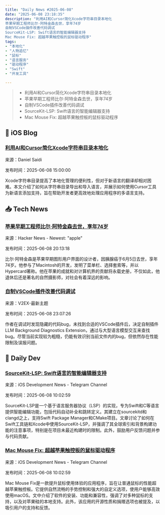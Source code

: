 ```yaml
---
title: "Daily News #2025-06-08"
date: "2025-06-08 23:18:35"
description: "利用AI和Cursor简化Xcode字符串目录本地化
苹果早期工程师比尔·阿特金森去世，享年74岁
自制VSCode插件改善代码调试
SourceKit-LSP: Swift语言的智能编辑器支持
Mac Mouse Fix: 超越苹果触控板的鼠标驱动程序"
tags: 
- "本地化"
- "人物追忆"
- "鼠标"
- "语言服务"
- "驱动程序"
- "Swift"
- "开发工具"

---
```


> - 利用AI和Cursor简化Xcode字符串目录本地化
> - 苹果早期工程师比尔·阿特金森去世，享年74岁
> - 自制VSCode插件改善代码调试
> - SourceKit-LSP: Swift语言的智能编辑器支持
> - Mac Mouse Fix: 超越苹果触控板的鼠标驱动程序

## 🍎 iOS Blog

### [利用AI和Cursor简化Xcode字符串目录本地化](https://danielsaidi.com/blog/2025/06/08/using-ai-and-cursor-to-localize-xcode-string-catalogs)

来源：Daniel Saidi

发布时间：2025-06-08 15:00:00

Xcode字符串目录提高了本地化管理的便利性，但对于新语言的翻译却相对困难。本文介绍了如何从字符串目录导出和导入语言，并展示如何使用Cursor工具为新语言添加支持，旨在帮助开发者更高效地处理应用程序的多语言支持。

## 📥 Tech News

### [苹果早期工程师比尔·阿特金森去世，享年74岁](https://appleinsider.com/articles/25/06/07/bill-atkinson-pioneering-early-apple-engineer-dies-at-74)

来源：Hacker News - Newest: "apple"

发布时间：2025-06-08 20:13:18

比尔·阿特金森是苹果早期图形用户界面的设计者，因胰腺癌于6月5日去世，享年74岁。他参与了Macintosh的开发，发明了菜单栏、选择套索等，并以Hypercard著称。他在苹果的成就和对计算机界的贡献将永载史册，不仅如此，他退休后还是著名的自然摄影师，对社会有着深远的影响。

### [自制VSCode插件改善代码调试](https://www.v2ex.com/t/1137240)

来源：V2EX-最新主题

发布时间：2025-06-08 23:07:26

作者在调试时发现隐藏的代码bug，未找到合适的VSCode插件后，决定自制插件LLM Background Diagnostics Extension，通过与大型语言模型交互来查找bug。尽管当前实现较为粗糙，仍能有效识别当前文件内的bug，但依然存在性能限制及误报问题。

## 💾 Daily Dev

### [SourceKit-LSP: Swift语言的智能编辑器支持](https://github.com/swiftlang/sourcekit-lsp)

来源：iOS Development News - Telegram Channel

发布时间：2025-06-08 10:02:59

SourceKit-LSP是一个基于语言服务器协议（LSP）的实现，专为Swift和C等语言提供智能编辑功能，包括代码自动补全和跳转定义。其建立在sourcekitd和clangd之上，支持Swift Package Manager和CMake项目。文章讨论了如何在Swift工具链和Xcode中使用SourceKit-LSP，并强调了其全球索引和背景构建功能的注意事项，特别是在项目未最近构建时的限制。此外，鼓励用户反馈问题并参与代码贡献。

### [Mac Mouse Fix: 超越苹果触控板的鼠标驱动程序](https://github.com/noah-nuebling/mac-mouse-fix)

来源：iOS Development News - Telegram Channel

发布时间：2025-06-08 10:02:59

Mac Mouse Fix是一款提升鼠标使用体验的应用程序，旨在让普通鼠标的性能超越苹果触控板。它提供自然流畅的手势控制和强大的自定义选项，使用户能够高效使用macOS。文中介绍了软件的安装、功能和兼容性，强调了对多种鼠标的支持，以及对苹果硅的本地支持。此外，该应用的开源性质和捐赠选项也被提及，以吸引用户的支持和反馈。
